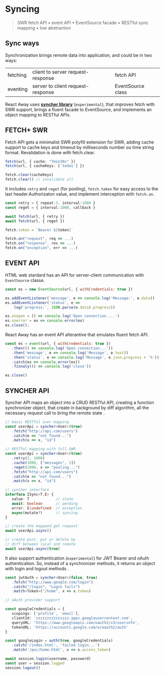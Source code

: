 <style>@import url(syncing.css);</style>

# Syncing

> SWR fetch API • event API • EventSource facade • RESTful sync mapping • low abstraction

## Sync ways

Synchronization brings remote data into application, and could be in two ways:

| | | |
|-|-|-|
| fetching | client to server request-response | fetch API |
| eventing | server to client request-response | EventSource class |

React Away uses [**syncher library**](https://github.com/c0d3x-software/syncher-api) (`experimental`), that improves fetch with SWR support, brings a fluent facade to EventSource, and implements an object mapping to RESTful APIs. 

## FETCH+ SWR

Fetch API gets a minimalist SWR polyfill extension for SWR, adding cache support to cache keys and timeout by milliseconds number ou time string format. Revalidation is done with fetch.clear.

<aside cols='2'>

```ts
fetch(url, { cache: "7min30s" })
fetch(url, { cacheKeys: ['todos'] })   
```

```ts
fetch.clear(cacheKeys)
fetch.clear() // invalidate all
```

</aside>


It includes `retry` and `reget` (for pooling), `fetch.token` for easy access to the last header.Authorizaton value, and implement interception with `fetch.on`. 

<aside cols='5:4'> 


```ts
const retry = { repeat:3, interval:1000 }
const reget = { interval:1000, callback }

await fetch(url, { retry })
await fetch(url, { reget })
```

```ts
fetch.token = `Bearer ${token}`

fetch.on("request", req => ...)
fetch.on("response", res => ...)
fetch.on("exception", err => ...)
```

</aside>

## EVENT API

HTML web stardard has an API for server-client communication with `EventSource` classe.

<aside>

```js
const es = new EventSource(url, { withCredentials: true }) 

es.addEventListener('message', e => console.log('Message:', e.data))
es.addEventListener('status', e => 
    log('progress:', JSON.parse(e.data).progress))

es.onopen = () => console.log('Open connection....')
es.onerror = ex => console.error(ex)
es.close();
```

React Away has an event API alterantive that emulates fluent fetch API. 

```js
const es = event(url, { withCredentials: true })
   .then(() => console.log('Open connection...'))
   .then('message', e => console.log('Message', e.text))
   .then('status', e => console.log('Message', e.json.progress + '%'))
   .catch(ex => console.error(ex))
   .finnaly(() => console.log('close'))

es.close() 
```

</aside>


## SYNCHER API

Syncher API maps an object into a CRUD RESTful API, creating a function synchronizer object, that create in background by diff algorithm, all the necessary request call to bring the remote state .

<aside cols='2'> 

```ts 
// basic RESTful user mapping
const userApi = syncher<User>(true)
   .fetch("http://api.com/users")
   .catch(e => "not found...")
   .match(x => x, "id")   

// RESTful mapping with full SWR 
const userApi = syncher<User>(true)
   .retry(3, 1000)
   .cache(1000, ["messages", 1])
   .reget(1000, x => "pooling...")
   .fetch("http://api.com/users")
   .catch(e => "not found...")
   .match(x => x, "id")   
```

```ts 
// syncher interface 
interface ISync<T,E> {   
   value: T            // state
   await: boolean      // pending
   error: E|undefined  // exception
   async(mutate?)      // syncing 
}

// create the mappeed get request 
await userApi.async() 

// create post, put or delete by
// diff between local and remote
await userApi.async(true) 
```

</aside>

It also support authentication (`experimental`) for JWT Bearer and oAuth authentication. So, instead of a synchronizer methods, it returns an object with login and logout methods .

```ts
const jwtAuth = syncher<User>(false, true)
   .fetch("http://www.google.com/login")
   .catch("/login", "Login fails")
   .match<Token>("/home", x => x.token)   

// oAuth provider support

const googleCredentials = {
   scopings: ['profile', 'email'],
   clientId: 'zzzzzzzzzzzzzzz.apps.googleusercontent.com',
   queryURL: 'https://www.googleapis.com/oauth2/v3/userinfo',
   tokenURL: 'https://accounts.google.com/o/oauth2/auth'
}

const googleLogin = auth(true, googleCredentials)
   .catch('/index.html', 'failed login...')
   .match('/poc/home.html', x => x.access_token)

await session.login(username, password)
const user = session.logged
session.logout()
```